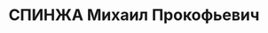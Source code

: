 ---
title: СПИНЖА Михаил Прокофьевич
description: '1899 року народження, с. Мале Володарського району Донецької області,
  грек, освіта вища, член ВКП(б). Головний агроном тресту аграрного господарства.
  Проживав: м. Сталіно (м. Донецьк) Донецької області, соцмістечко, буд. №135.

  Заарештований 24 вересня 1937 року. Військовою колегією Верховного Суду СРСР 20
  листопада 1938 року засуджений до розстрілу. Вирок приведений до виконання 3 січня
  1938 року у м. Сталіно (м. Донецьк).

  Реабілітований у 1992 році.'
---